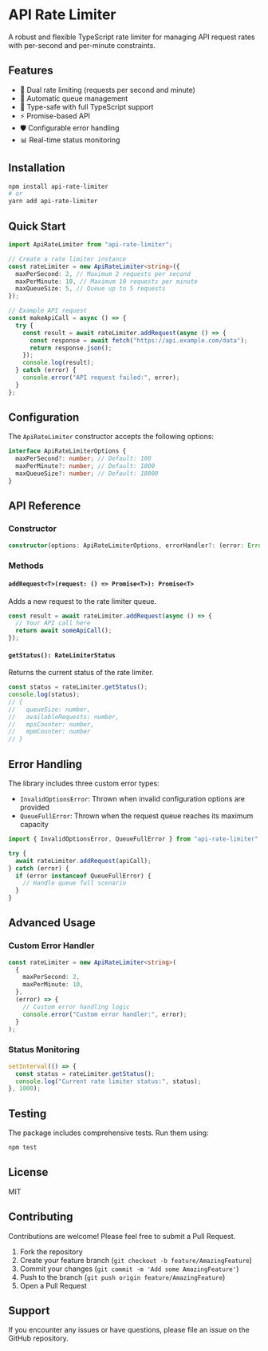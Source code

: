 # API Rate Limiter

A robust and flexible TypeScript rate limiter for managing API request rates with per-second and per-minute constraints.

## Features

- 🚦 Dual rate limiting (requests per second and minute)
- 🔄 Automatic queue management
- 💪 Type-safe with full TypeScript support
- ⚡ Promise-based API
- 🛡️ Configurable error handling
- 📊 Real-time status monitoring

## Installation

```bash
npm install api-rate-limiter
# or
yarn add api-rate-limiter
```

## Quick Start

```typescript
import ApiRateLimiter from "api-rate-limiter";

// Create a rate limiter instance
const rateLimiter = new ApiRateLimiter<string>({
  maxPerSecond: 2, // Maximum 2 requests per second
  maxPerMinute: 10, // Maximum 10 requests per minute
  maxQueueSize: 5, // Queue up to 5 requests
});

// Example API request
const makeApiCall = async () => {
  try {
    const result = await rateLimiter.addRequest(async () => {
      const response = await fetch("https://api.example.com/data");
      return response.json();
    });
    console.log(result);
  } catch (error) {
    console.error("API request failed:", error);
  }
};
```

## Configuration

The `ApiRateLimiter` constructor accepts the following options:

```typescript
interface ApiRateLimiterOptions {
  maxPerSecond?: number; // Default: 100
  maxPerMinute?: number; // Default: 1000
  maxQueueSize?: number; // Default: 10000
}
```

## API Reference

### Constructor

```typescript
constructor(options: ApiRateLimiterOptions, errorHandler?: (error: Error | unknown) => void)
```

### Methods

#### `addRequest<T>(request: () => Promise<T>): Promise<T>`

Adds a new request to the rate limiter queue.

```typescript
const result = await rateLimiter.addRequest(async () => {
  // Your API call here
  return await someApiCall();
});
```

#### `getStatus(): RateLimiterStatus`

Returns the current status of the rate limiter.

```typescript
const status = rateLimiter.getStatus();
console.log(status);
// {
//   queueSize: number,
//   availableRequests: number,
//   mpsCounter: number,
//   mpmCounter: number
// }
```

## Error Handling

The library includes three custom error types:

- `InvalidOptionsError`: Thrown when invalid configuration options are provided
- `QueueFullError`: Thrown when the request queue reaches its maximum capacity

```typescript
import { InvalidOptionsError, QueueFullError } from "api-rate-limiter";

try {
  await rateLimiter.addRequest(apiCall);
} catch (error) {
  if (error instanceof QueueFullError) {
    // Handle queue full scenario
  }
}
```

## Advanced Usage

### Custom Error Handler

```typescript
const rateLimiter = new ApiRateLimiter<string>(
  {
    maxPerSecond: 2,
    maxPerMinute: 10,
  },
  (error) => {
    // Custom error handling logic
    console.error("Custom error handler:", error);
  }
);
```

### Status Monitoring

```typescript
setInterval(() => {
  const status = rateLimiter.getStatus();
  console.log("Current rate limiter status:", status);
}, 1000);
```

## Testing

The package includes comprehensive tests. Run them using:

```bash
npm test
```

## License

MIT

## Contributing

Contributions are welcome! Please feel free to submit a Pull Request.

1. Fork the repository
2. Create your feature branch (`git checkout -b feature/AmazingFeature`)
3. Commit your changes (`git commit -m 'Add some AmazingFeature'`)
4. Push to the branch (`git push origin feature/AmazingFeature`)
5. Open a Pull Request

## Support

If you encounter any issues or have questions, please file an issue on the GitHub repository.
